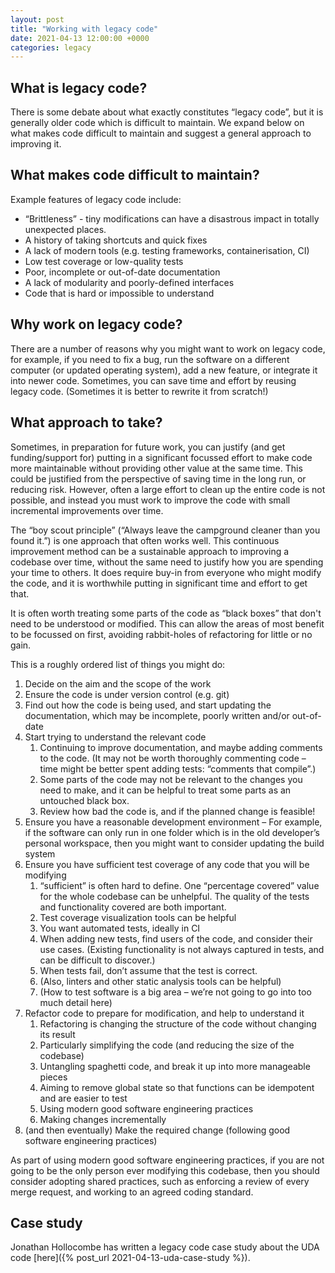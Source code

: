 ```yaml
---
layout: post
title: "Working with legacy code"
date: 2021-04-13 12:00:00 +0000
categories: legacy
---
```

## What is legacy code?
There is some debate about what exactly constitutes “legacy code”, but it is generally older code which is difficult to maintain. We expand below on what makes code difficult to maintain and suggest a general approach to improving it.

## What makes code difficult to maintain? 
Example features of legacy code include:
- “Brittleness” - tiny modifications can have a disastrous impact in totally unexpected places. 
- A history of taking shortcuts and quick fixes 
- A lack of modern tools (e.g. testing frameworks, containerisation, CI) 
- Low test coverage or low-quality tests 
- Poor, incomplete or out-of-date documentation 
- A lack of modularity and poorly-defined interfaces 
- Code that is hard or impossible to understand 

## Why work on legacy code?
There are a number of reasons why you might want to work on legacy code, for example, if you need to fix a bug, run the software on a different computer (or updated operating system), add a new feature, or integrate it into newer code. Sometimes, you can save time and effort by reusing legacy code. (Sometimes it is better to rewrite it from scratch!)

## What approach to take?
Sometimes, in preparation for future work, you can justify (and get funding/support for) putting in a significant focussed effort to make code more maintainable without providing other value at the same time.  This could be justified from the perspective of saving time in the long run, or reducing risk.  However, often a large effort to clean up the entire code is not possible, and instead you must work to improve the code with small incremental improvements over time. 

The “boy scout principle” (“Always leave the campground cleaner than you found it.”) is one approach that often works well.  This continuous improvement method can be a sustainable approach to improving a codebase over time, without the same need to justify how you are spending your time to others.  It does require buy-in from everyone who might modify the code, and it is worthwhile putting in significant time and effort to get that. 

It is often worth treating some parts of the code as “black boxes” that don't need to be understood or modified. This can allow the areas of most benefit to be focussed on first, avoiding rabbit-holes of refactoring for little or no gain. 

This is a roughly ordered list of things you might do: 
1. Decide on the aim and the scope of the work
2. Ensure the code is under version control (e.g. git)
3. Find out how the code is being used, and start updating the documentation, which may be incomplete, poorly written and/or out-of-date 
4. Start trying to understand the relevant code
   1. Continuing to improve documentation, and maybe adding comments to the code. (It may not be worth thoroughly commenting code – time might be better spent adding tests: “comments that compile”.) 
   2. Some parts of the code may not be relevant to the changes you need to make, and it can be helpful to treat some parts as an untouched black box.
   3. Review how bad the code is, and if the planned change is feasible!
5. Ensure you have a reasonable development environment – For example, if the software can only run in one folder which is in the old developer’s personal workspace, then you might want to consider updating the build system
6. Ensure you have sufficient test coverage of any code that you will be modifying
   1. “sufficient” is often hard to define.  One “percentage covered” value for the whole codebase can be unhelpful.  The quality of the tests and functionality covered are both important.
   2. Test coverage visualization tools can be helpful 
   3. You want automated tests, ideally in CI
   4. When adding new tests, find users of the code, and consider their use cases. (Existing functionality is not always captured in tests, and can be difficult to discover.)
   5. When tests fail, don’t assume that the test is correct.
   6. (Also, linters and other static analysis tools can be helpful)
   7. (How to test software is a big area – we’re not going to go into too much detail here)
7. Refactor code to prepare for modification, and help to understand it 
   1. Refactoring is changing the structure of the code without changing its result 
   2. Particularly simplifying the code (and reducing the size of the codebase) 
   3. Untangling spaghetti code, and break it up into more manageable pieces 
   4. Aiming to remove global state so that functions can be idempotent and are easier to test
   5. Using modern good software engineering practices
   6. Making changes incrementally
8. (and then eventually) Make the required change (following good software engineering practices) 
   
As part of using modern good software engineering practices, if you are not going to be the only person ever modifying this codebase, then you should consider adopting shared practices, such as enforcing a review of every merge request, and working to an agreed coding standard.

## Case study

Jonathan Hollocombe has written a legacy code case study about the UDA code [here]({% post_url 2021-04-13-uda-case-study %}).